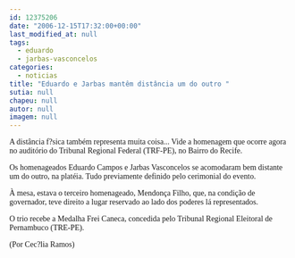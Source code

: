 ```yaml
---
id: 12375206
date: "2006-12-15T17:32:00+00:00"
last_modified_at: null
tags:
  - eduardo
  - jarbas-vasconcelos
categories:
  - noticias
title: "Eduardo e Jarbas mantêm distância um do outro "
sutia: null
chapeu: null
autor: null
imagem: null
---
```

<p><P><FONT face=Verdana>A distância f?sica também representa muita coisa... Vide a homenagem que ocorre agora no auditório do Tribunal Regional Federal (TRF-PE), no Bairro do Recife.</FONT></P></p>
<p><P><FONT face=Verdana>Os homenageados Eduardo Campos e Jarbas Vasconcelos&nbsp;se acomodaram bem distante um do outro, na platéia. Tudo previamente definido pelo cerimonial do evento.</FONT></P></p>
<p><P><FONT face=Verdana>À mesa, estava o terceiro homenageado, Mendonça Filho, que, na condição de governador, teve direito a lugar reservado ao lado dos poderes lá representados.</FONT></P></p>
<p><P><FONT face=Verdana>O trio recebe a Medalha Frei Caneca, concedida pelo Tribunal Regional Eleitoral de Pernambuco (TRE-PE).</FONT></P></p>
<p><P><FONT face=Verdana>(Por Cec?lia Ramos)</FONT></P> </p>
